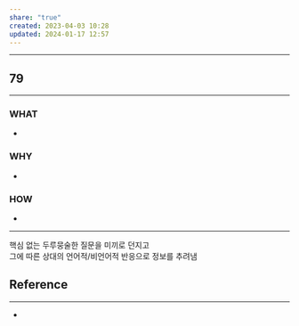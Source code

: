 ```yaml
---
share: "true"
created: 2023-04-03 10:28
updated: 2024-01-17 12:57
---
```


---
## 79
---
### WHAT
- 
### WHY
- 
### HOW
- 
---

핵심 없는 두루뭉술한 질문을 미끼로 던지고  
그에 따른 상대의 언어적/비언어적 반응으로 정보를 추려냄




## Reference
---
- 